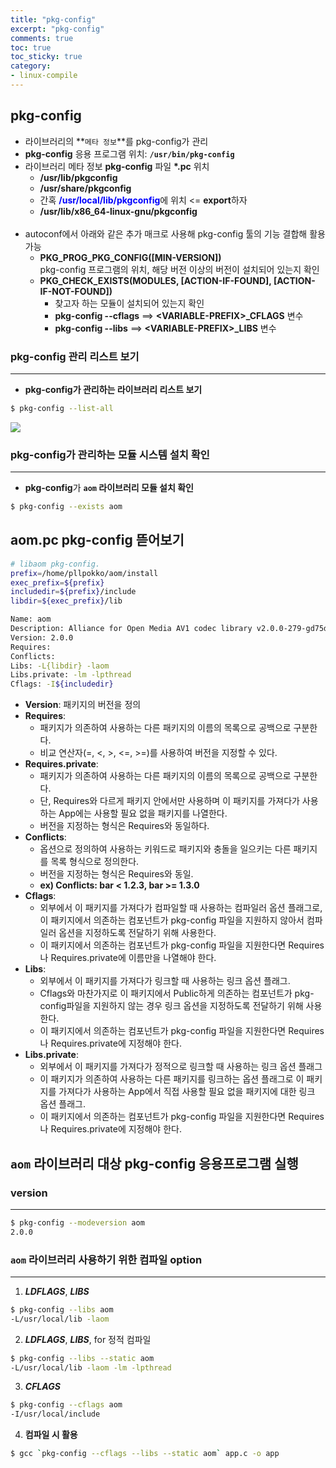 ```yaml
---
title: "pkg-config"
excerpt: "pkg-config"
comments: true
toc: true
toc_sticky: true
category:
- linux-compile
---
```

## pkg-config
- 라이브러리의 **`메타 정보`**를 pkg-config가 관리
- **pkg-config** 응용 프로그램 위치: **`/usr/bin/pkg-config`**
- 라이브러리 메타 정보 **pkg-config** 파일 **\*.pc** 위치
	- **/usr/lib/pkgconfig**
	- **/usr/share/pkgconfig**
	- 간혹 <span style="color:blue">**/usr/local/lib/pkgconfig**</span>에 위치  <= **export**하자
	- **/usr/lib/x86\_64-linux-gnu/pkgconfig**
<br><br>
- autoconf에서 아래와 같은 추가 매크로 사용해 pkg-config 툴의 기능 결합해 활용 가능  
	- **PKG\_PROG\_PKG\_CONFIG([MIN-VERSION])**<br>pkg-config 프로그램의 위치,  해당 버전 이상의 버전이 설치되어 있는지 확인
	- **PKG\_CHECK\_EXISTS(MODULES, [ACTION-IF-FOUND], [ACTION-IF-NOT-FOUND])**  
		- 찾고자 하는 모듈이 설치되어 있는지 확인
		- **pkg-config \--cflags** ==> **\<VARIABLE-PREFIX\>_CFLAGS** 변수
		- **pkg-config \--libs** ==> **\<VARIABLE-PREFIX\>_LIBS** 변수

### pkg-config 관리 리스트 보기
---
- **pkg-config가 관리하는 라이브러리 리스트 보기**
  
```bash
$ pkg-config --list-all
```
  
<img src="img1.png">

### pkg-config가 관리하는 모듈 시스템 설치 확인
---
- **pkg-config**가 **`aom` 라이브러리 모듈 설치 확인**
  
```bash
$ pkg-config --exists aom
```
  
## aom.pc pkg-config 뜯어보기
  
```bash
# libaom pkg-config.
prefix=/home/pllpokko/aom/install
exec_prefix=${prefix}
includedir=${prefix}/include
libdir=${exec_prefix}/lib

Name: aom
Description: Alliance for Open Media AV1 codec library v2.0.0-279-gd75de538b.
Version: 2.0.0
Requires:
Conflicts:
Libs: -L{libdir} -laom
Libs.private: -lm -lpthread
Cflags: -I${includedir}
```
  
- **Version**: 패키지의 버전을 정의
- **Requires**:  
	- 패키지가 의존하여 사용하는 다른 패키지의 이름의 목록으로 공백으로 구분한다.
	- 비교 연산자(=, <, >, <=, >=)를 사용하여 버전을 지정할 수 있다.
- **Requires.private**:  
	- 패키지가 의존하여 사용하는 다른 패키지의 이름의 목록으로 공백으로 구분한다.
	- 단, Requires와 다르게 패키지 안에서만 사용하며 이 패키지를 가져다가 사용하는 App에는 사용할 필요 없을 패키지를 나열한다.
	- 버전을 지정하는 형식은 Requires와 동일하다.
- **Conflicts**:  
	- 옵션으로 정의하여 사용하는 키워드로 패키지와 충돌을 일으키는 다른 패키지를 목록 형식으로 정의한다.
	- 버전을 지정하는 형식은 Requires와 동일.
	- **ex) Conflicts: bar < 1.2.3, bar >= 1.3.0**
- **Cflags**: 
	- 외부에서 이 패키지를 가져다가 컴파일할 때 사용하는 컴파일러 옵션 플래그로, 이 패키지에서 의존하는 컴포넌트가 pkg-config 파일을 지원하지 않아서 컴파일러 옵션을 지정하도록 전달하기 위해 사용한다. 
	- 이 패키지에서 의존하는 컴포넌트가 pkg-config 파일을 지원한다면 Requires나 Requires.private에 이름만을 나열해야 한다.
- **Libs**: 
	- 외부에서 이 패키지를 가져다가 링크할 때 사용하는 링크 옵션 플래그.
	- Cflags와 마찬가지로 이 패키지에서 Public하게 의존하는 컴포넌트가 pkg-config파일을 지원하지 않는 경우 링크 옵션을 지정하도록 전달하기 위해 사용한다.
	- 이 패키지에서 의존하는 컴포넌트가 pkg-config 파일을 지원한다면 Requires 나 Requires.private에 지정해야 한다.
- **Libs.private**:
	- 외부에서 이 패키지를 가져다가 정적으로 링크할 때 사용하는 링크 옵션 플래그
	- 이 패키지가 의존하여 사용하는 다른 패키지를 링크하는 옵션 플래그로 이 패키지를 가져다가 사용하는 App에서 직접 사용할 필요 없을 패키지에 대한 링크 옵션 플래그.
	- 이 패키지에서 의존하는 컴포넌트가 pkg-config 파일을 지원한다면 Requires 나 Requires.private에 지정해야 한다.


## `aom` 라이브러리 대상 pkg-config 응용프로그램 실행
### version
---
   
```bash
$ pkg-config --modeversion aom
2.0.0
```

### `aom` 라이브러리 사용하기 위한 컴파일 option
---
1. ***LDFLAGS***, ***LIBS***  
```bash
$ pkg-config --libs aom
-L/usr/local/lib -laom
```
  
2. ***LDFLAGS***, ***LIBS***, for 정적 컴파일  
```bash
$ pkg-config --libs --static aom
-L/usr/local/lib -laom -lm -lpthread
```

3. ***CFLAGS***  
```bash
$ pkg-config --cflags aom
-I/usr/local/include
```
  
4. **컴파일 시 활용**  
```bash
$ gcc `pkg-config --cflags --libs --static aom` app.c -o app
```
